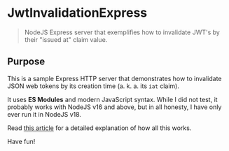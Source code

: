# JwtInvalidationExpress

> NodeJS Express server that exemplifies how to invalidate JWT's by their "issued at" claim value.

## Purpose

This is a sample Express HTTP server that demonstrates how to invalidate JSON web tokens by its creation time 
(a. k. a. its `iat` claim).

It uses **ES Modules** and modern JavaScript syntax.  While I did not test, it probably works with NodeJS v16 and 
above, but in all honesty, I have only ever run it in NodeJS v18.

Read [this article](https://webjose.hashnode.dev/invalidating-json-web-tokens-jwt-nodejs-express) for a detailed explanation of how all this works.

Have fun!
